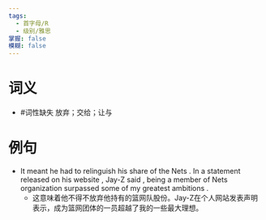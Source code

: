```yaml
---
tags:
  - 首字母/R
  - 级别/雅思
掌握: false
模糊: false
---
```

# 词义
- #词性缺失 放弃；交给；让与
# 例句
- It meant he had to relinguish his share of the Nets . In a statement released on his website , Jay-Z said , being a member of Nets organization surpassed some of my greatest ambitions .
	- 这意味着他不得不放弃他持有的篮网队股份。Jay-Z在个人网站发表声明表示，成为篮网团体的一员超越了我的一些最大理想。
